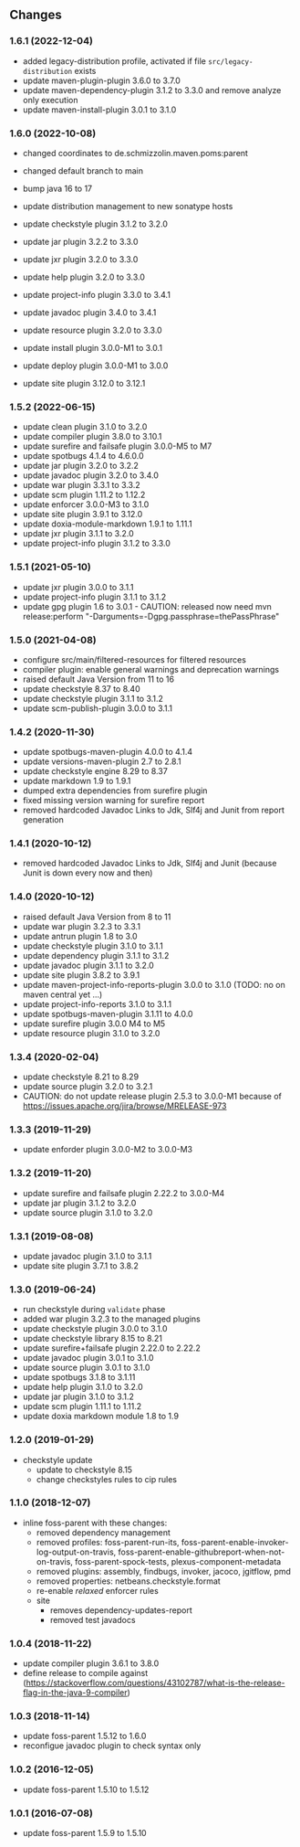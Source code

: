 ## Changes

### 1.6.1 (2022-12-04)

* added legacy-distribution profile, activated if file `src/legacy-distribution` exists
* update maven-plugin-plugin 3.6.0 to 3.7.0
* update maven-dependency-plugin 3.1.2 to 3.3.0 and remove analyze only execution
* update maven-install-plugin 3.0.1 to 3.1.0


### 1.6.0 (2022-10-08)

* changed coordinates to de.schmizzolin.maven.poms:parent
* changed default branch to main
* bump java 16 to 17

* update distribution management to new sonatype hosts
* update checkstyle plugin 3.1.2 to 3.2.0
* update jar plugin 3.2.2 to 3.3.0
* update jxr plugin 3.2.0 to 3.3.0
* update help plugin 3.2.0 to 3.3.0
* update project-info plugin 3.3.0 to 3.4.1
* update javadoc plugin 3.4.0 to 3.4.1
* update resource plugin 3.2.0 to 3.3.0
* update install plugin 3.0.0-M1 to 3.0.1
* update deploy plugin 3.0.0-M1 to 3.0.0
* update site plugin 3.12.0 to 3.12.1


### 1.5.2 (2022-06-15)

* update clean plugin 3.1.0 to 3.2.0
* update compiler plugin 3.8.0 to 3.10.1
* update surefire and failsafe plugin 3.0.0-M5 to M7
* update spotbugs 4.1.4 to 4.6.0.0
* update jar plugin 3.2.0 to 3.2.2
* update javadoc plugin 3.2.0 to 3.4.0
* update war plugin 3.3.1 to 3.3.2
* update scm plugin 1.11.2 to 1.12.2
* update enforcer 3.0.0-M3 to 3.1.0
* update site plugin 3.9.1 to 3.12.0
* update doxia-module-markdown 1.9.1 to 1.11.1
* update jxr plugin 3.1.1 to 3.2.0
* update project-info plugin 3.1.2 to 3.3.0


### 1.5.1 (2021-05-10)

* update jxr plugin 3.0.0 to 3.1.1
* update project-info plugin 3.1.1 to 3.1.2
* update gpg plugin 1.6 to 3.0.1 - CAUTION: released now need mvn release:perform "-Darguments=-Dgpg.passphrase=thePassPhrase"


### 1.5.0 (2021-04-08)

* configure src/main/filtered-resources for filtered resources
* compiler plugin: enable general warnings and deprecation warnings  
* raised default Java Version from 11 to 16
* update checkstyle 8.37 to 8.40
* update checkstyle plugin 3.1.1 to 3.1.2
* update scm-publish-plugin 3.0.0 to 3.1.1


### 1.4.2 (2020-11-30)

* update spotbugs-maven-plugin 4.0.0 to 4.1.4
* update versions-maven-plugin 2.7 to 2.8.1
* update checkstyle engine 8.29 to 8.37
* update markdown 1.9 to 1.9.1
* dumped extra dependencies from surefire plugin
* fixed missing version warning for surefire report
* removed hardcoded Javadoc Links to Jdk, Slf4j and Junit from report generation


### 1.4.1 (2020-10-12)

* removed hardcoded Javadoc Links to Jdk, Slf4j and Junit (because Junit is down every now and then)


### 1.4.0 (2020-10-12)

* raised default Java Version from 8 to 11
* update war plugin 3.2.3 to 3.3.1
* update antrun plugin 1.8 to 3.0
* update checkstyle plugin 3.1.0 to 3.1.1
* update dependency plugin 3.1.1 to 3.1.2
* update javadoc plugin 3.1.1 to 3.2.0
* update site plugin 3.8.2 to 3.9.1
* update maven-project-info-reports-plugin 3.0.0 to 3.1.0  (TODO: no on maven central yet ...)
* update project-info-reports 3.1.0 to 3.1.1
* update spotbugs-maven-plugin 3.1.11 to 4.0.0
* update surefire plugin 3.0.0 M4 to M5
* update resource plugin 3.1.0 to 3.2.0


### 1.3.4 (2020-02-04)

* update checkstyle 8.21 to 8.29
* update source plugin 3.2.0 to 3.2.1
* CAUTION: do not update release plugin 2.5.3 to 3.0.0-M1 because of https://issues.apache.org/jira/browse/MRELEASE-973


### 1.3.3 (2019-11-29)

* update enforder plugin 3.0.0-M2 to 3.0.0-M3


### 1.3.2 (2019-11-20)

* update surefire and failsafe plugin 2.22.2 to 3.0.0-M4
* update jar plugin 3.1.2 to 3.2.0
* update source plugin 3.1.0 to 3.2.0


### 1.3.1 (2019-08-08)

* update javadoc plugin 3.1.0 to 3.1.1
* update site plugin 3.7.1 to 3.8.2


### 1.3.0 (2019-06-24)

* run checkstyle during `validate` phase
* added war plugin 3.2.3 to the managed plugins
* update checkstyle plugin 3.0.0 to 3.1.0
* update checkstyle library 8.15 to 8.21
* update surefire+failsafe plugin 2.22.0 to 2.22.2
* update javadoc plugin 3.0.1 to 3.1.0
* update source plugin 3.0.1 to 3.1.0
* update spotbugs 3.1.8 to 3.1.11
* update help plugin 3.1.0 to 3.2.0
* update jar plugin 3.1.0 to 3.1.2
* update scm plugin 1.11.1 to 1.11.2
* update doxia markdown module 1.8 to 1.9


### 1.2.0 (2019-01-29)

* checkstyle update
  * update to checkstyle 8.15
  * change checkstyles rules to cip rules


### 1.1.0 (2018-12-07)

* inline foss-parent with these changes:
  * removed dependency management
  * removed profiles: foss-parent-run-its, foss-parent-enable-invoker-log-output-on-travis, 
    foss-parent-enable-githubreport-when-not-on-travis, foss-parent-spock-tests, plexus-component-metadata
  * removed plugins: assembly, findbugs, invoker, jacoco, jgitflow, pmd
  * removed properties: netbeans.checkstyle.format
  * re-enable *relaxed* enforcer rules
  * site
    * removes dependency-updates-report
    * removed test javadocs
    

### 1.0.4 (2018-11-22)

* update compiler plugin 3.6.1 to 3.8.0
* define release to compile against (https://stackoverflow.com/questions/43102787/what-is-the-release-flag-in-the-java-9-compiler)


### 1.0.3 (2018-11-14)

* update foss-parent 1.5.12 to 1.6.0
* reconfigue javadoc plugin to check syntax only


### 1.0.2 (2016-12-05)

* update foss-parent 1.5.10 to 1.5.12


### 1.0.1 (2016-07-08)

* update foss-parent 1.5.9 to 1.5.10

